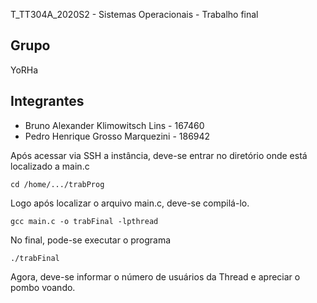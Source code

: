 
T_TT304A_2020S2 - Sistemas Operacionais - Trabalho final
## Grupo 
YoRHa
## Integrantes

* Bruno Alexander Klimowitsch Lins - 167460
* Pedro Henrique Grosso Marquezini - 186942




Após acessar via SSH a instância, deve-se entrar no diretório onde está localizado a main.c

```
cd /home/.../trabProg

```

Logo após localizar o arquivo main.c, deve-se compilá-lo.
```
gcc main.c -o trabFinal -lpthread

```

No final, pode-se executar o programa
```
./trabFinal 

```

Agora, deve-se informar o número de usuários da Thread e apreciar o pombo voando. 
